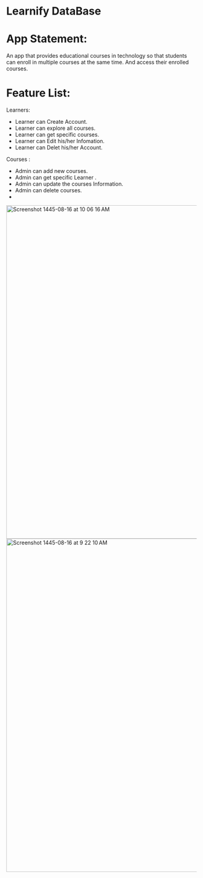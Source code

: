   # Learnify DataBase

  # App Statement:
  An app that provides educational courses in technology so that students can enroll 
  in multiple courses at the same time. And access their enrolled courses.

  # Feature List:
Learners:
  - Learner can Create Account.
  - Learner can explore all courses.
  - Learner can get specific courses.
  - Learner can Edit his/her Infomation.
  - Learner can Delet his/her Account.
    
Courses :
 - Admin can add new courses.
 - Admin can get specific Learner .
 - Admin can update the courses Information.
 - Admin can delete courses.
 - 
<img width="879" alt="Screenshot 1445-08-16 at 10 06 16 AM" src="https://github.com/Pieyx/Learnify/assets/101755098/bd55ea6f-aaeb-4b86-a890-c1d7e2231eb7">



<img width="879" alt="Screenshot 1445-08-16 at 9 22 10 AM" src="https://github.com/Pieyx/Learnify/assets/101755098/31fbb3ee-7f76-4ea0-a22c-f31e11e6e91e">

